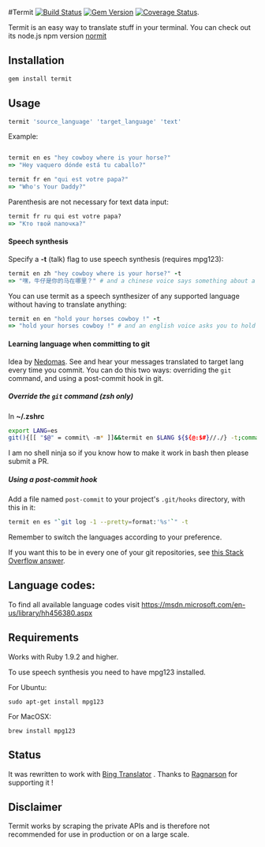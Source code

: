 #Termit [![Build Status](https://travis-ci.org/pawurb/termit.png)](https://travis-ci.org/pawurb/termit) [![Gem Version](https://badge.fury.io/rb/termit.png)](http://badge.fury.io/rb/termit) [![Coverage Status](https://coveralls.io/repos/pawurb/termit/badge.png)](https://coveralls.io/r/pawurb/termit).

Termit is an easy way to translate stuff in your terminal. You can check out its node.js npm version [normit](https://github.com/pawurb/normit)

## Installation
```ruby
gem install termit
```

## Usage
```ruby
termit 'source_language' 'target_language' 'text'
```

Example:

```ruby

termit en es "hey cowboy where is your horse?"
=> "Hey vaquero dónde está tu caballo?"

termit fr en "qui est votre papa?"
=> "Who's Your Daddy?"
```

Parenthesis are not necessary for text data input:
```ruby
termit fr ru qui est votre papa?
=> "Кто твой папочка?"
```
#### Speech synthesis

Specify a **-t** (talk) flag to use speech synthesis (requires mpg123):
``` ruby
termit en zh "hey cowboy where is your horse?" -t
=> "嘿，牛仔是你的马在哪里？" # and a chinese voice says something about a horse
```

You can use termit as a speech synthesizer of any supported language without having to translate anything:
``` ruby
termit en en "hold your horses cowboy !" -t
=> "hold your horses cowboy !" # and an english voice asks you to hold on
```

#### Learning language when committing to git

Idea by [Nedomas](https://news.ycombinator.com/item?id=7545747). See and hear your messages translated to target lang every time you commit. You can do this two ways: overriding the `git` command, and using a post-commit hook in git.

##### Override the `git` command (zsh only)

In **~/.zshrc**

``` bash
export LANG=es
git(){[[ "$@" = commit\ -m* ]]&&termit en $LANG ${${@:$#}//./} -t;command git $@}
```

I am no shell ninja so if you know how to make it work in bash then please submit a PR.

##### Using a post-commit hook

Add a file named `post-commit` to your project's `.git/hooks` directory, with this in it:

```bash
termit en es "`git log -1 --pretty=format:'%s'`" -t
```

Remember to switch the languages according to your preference.

If you want this to be in every one of your git repositories, see [this Stack Overflow answer](http://stackoverflow.com/a/8842663/249801).

## Language codes:

To find all available language codes visit https://msdn.microsoft.com/en-us/library/hh456380.aspx

## Requirements

Works with Ruby 1.9.2 and higher.

To use speech synthesis you need to have mpg123 installed.

For Ubuntu:

    sudo apt-get install mpg123

For MacOSX:

    brew install mpg123

## Status

It was rewritten to work with [Bing Translator](https://www.bing.com/translator) . Thanks to [Ragnarson](https://ragnarson.com) for supporting it !

## Disclaimer

Termit works by scraping the private APIs and is therefore not recommended for use in production or on a large scale.
